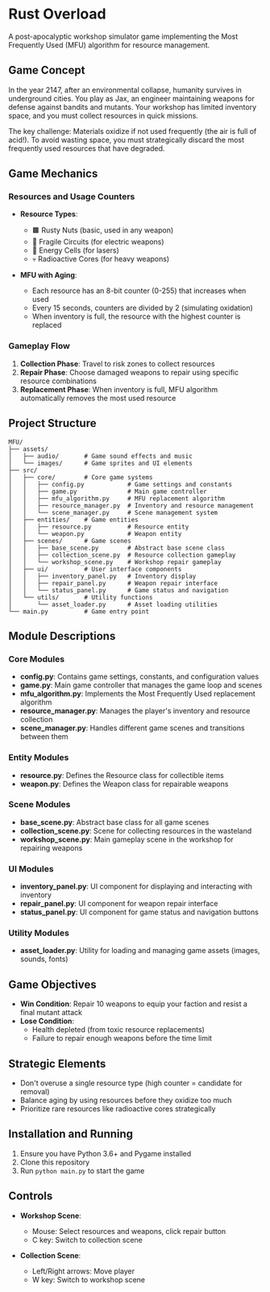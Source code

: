 # Rust Overload

A post-apocalyptic workshop simulator game implementing the Most Frequently Used (MFU) algorithm for resource management.

## Game Concept

In the year 2147, after an environmental collapse, humanity survives in underground cities. You play as Jax, an engineer maintaining weapons for defense against bandits and mutants. Your workshop has limited inventory space, and you must collect resources in quick missions.

The key challenge: Materials oxidize if not used frequently (the air is full of acid!). To avoid wasting space, you must strategically discard the most frequently used resources that have degraded.

## Game Mechanics

### Resources and Usage Counters
- **Resource Types**:
  - 🟫 Rusty Nuts (basic, used in any weapon)
  - 🔵 Fragile Circuits (for electric weapons)
  - 🔋 Energy Cells (for lasers)
  - 💀 Radioactive Cores (for heavy weapons)

- **MFU with Aging**:
  - Each resource has an 8-bit counter (0-255) that increases when used
  - Every 15 seconds, counters are divided by 2 (simulating oxidation)
  - When inventory is full, the resource with the highest counter is replaced

### Gameplay Flow
1. **Collection Phase**: Travel to risk zones to collect resources
2. **Repair Phase**: Choose damaged weapons to repair using specific resource combinations
3. **Replacement Phase**: When inventory is full, MFU algorithm automatically removes the most used resource

## Project Structure

```
MFU/
├── assets/
│   ├── audio/       # Game sound effects and music
│   └── images/      # Game sprites and UI elements
├── src/
│   ├── core/        # Core game systems
│   │   ├── config.py            # Game settings and constants
│   │   ├── game.py              # Main game controller
│   │   ├── mfu_algorithm.py     # MFU replacement algorithm
│   │   ├── resource_manager.py  # Inventory and resource management
│   │   └── scene_manager.py     # Scene management system
│   ├── entities/    # Game entities
│   │   ├── resource.py          # Resource entity
│   │   └── weapon.py            # Weapon entity
│   ├── scenes/      # Game scenes
│   │   ├── base_scene.py        # Abstract base scene class
│   │   ├── collection_scene.py  # Resource collection gameplay
│   │   └── workshop_scene.py    # Workshop repair gameplay
│   ├── ui/          # User interface components
│   │   ├── inventory_panel.py   # Inventory display
│   │   ├── repair_panel.py      # Weapon repair interface
│   │   └── status_panel.py      # Game status and navigation
│   └── utils/       # Utility functions
│       └── asset_loader.py      # Asset loading utilities
└── main.py          # Game entry point
```

## Module Descriptions

### Core Modules

- **config.py**: Contains game settings, constants, and configuration values
- **game.py**: Main game controller that manages the game loop and scenes
- **mfu_algorithm.py**: Implements the Most Frequently Used replacement algorithm
- **resource_manager.py**: Manages the player's inventory and resource collection
- **scene_manager.py**: Handles different game scenes and transitions between them

### Entity Modules

- **resource.py**: Defines the Resource class for collectible items
- **weapon.py**: Defines the Weapon class for repairable weapons

### Scene Modules

- **base_scene.py**: Abstract base class for all game scenes
- **collection_scene.py**: Scene for collecting resources in the wasteland
- **workshop_scene.py**: Main gameplay scene in the workshop for repairing weapons

### UI Modules

- **inventory_panel.py**: UI component for displaying and interacting with inventory
- **repair_panel.py**: UI component for weapon repair interface
- **status_panel.py**: UI component for game status and navigation buttons

### Utility Modules

- **asset_loader.py**: Utility for loading and managing game assets (images, sounds, fonts)

## Game Objectives

- **Win Condition**: Repair 10 weapons to equip your faction and resist a final mutant attack
- **Lose Condition**: 
  - Health depleted (from toxic resource replacements)
  - Failure to repair enough weapons before the time limit

## Strategic Elements

- Don't overuse a single resource type (high counter = candidate for removal)
- Balance aging by using resources before they oxidize too much
- Prioritize rare resources like radioactive cores strategically

## Installation and Running

1. Ensure you have Python 3.6+ and Pygame installed
2. Clone this repository
3. Run `python main.py` to start the game

## Controls

- **Workshop Scene**:
  - Mouse: Select resources and weapons, click repair button
  - C key: Switch to collection scene

- **Collection Scene**:
  - Left/Right arrows: Move player
  - W key: Switch to workshop scene